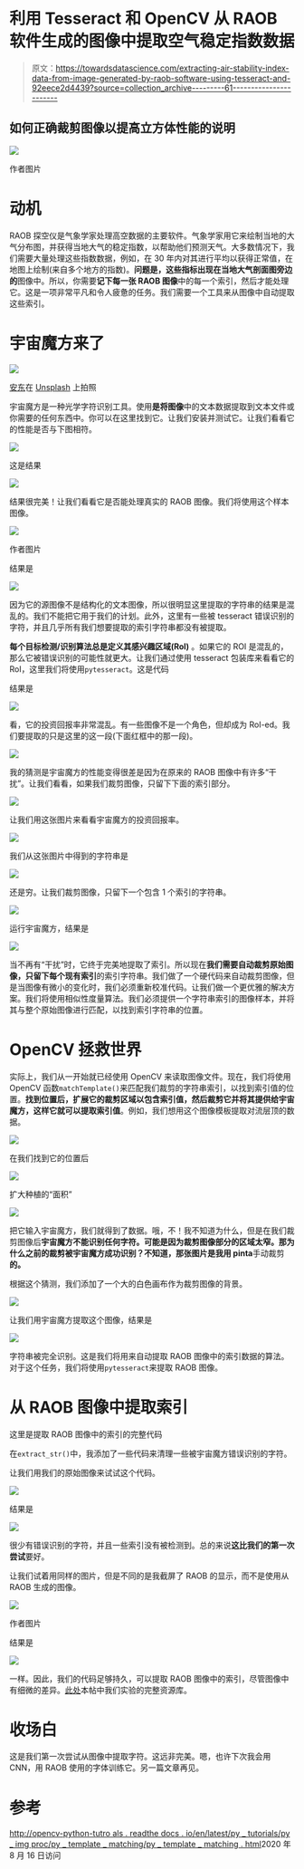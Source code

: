 # 利用 Tesseract 和 OpenCV 从 RAOB 软件生成的图像中提取空气稳定指数数据

> 原文：<https://towardsdatascience.com/extracting-air-stability-index-data-from-image-generated-by-raob-software-using-tesseract-and-92eece2d4439?source=collection_archive---------61----------------------->

## 如何正确裁剪图像以提高立方体性能的说明

![](img/114208c7b992d6421d0cd8fa629893d1.png)

作者图片

# 动机

RAOB 探空仪是气象学家处理高空数据的主要软件。气象学家用它来绘制当地的大气分布图，并获得当地大气的稳定指数，以帮助他们预测天气。大多数情况下，我们需要大量处理这些指数数据，例如，在 30 年内对其进行平均以获得正常值，在地图上绘制(来自多个地方的指数)。**问题是，这些指标出现在当地大气剖面图旁边的**图像中。所以，你需要**记下每一张 RAOB 图像**中的每一个索引，然后才能处理它。这是一项非常平凡和令人疲惫的任务。我们需要一个工具来从图像中自动提取这些索引。

# 宇宙魔方来了

![](img/91c7ef8867257928e2d8fe3f00b155bd.png)

[安东](https://unsplash.com/@uniqueton?utm_source=medium&utm_medium=referral)在 [Unsplash](https://unsplash.com?utm_source=medium&utm_medium=referral) 上拍照

宇宙魔方是一种光学字符识别工具。使用**是将图像**中的文本数据提取到文本文件或你需要的任何东西中。你可以在这里找到它。让我们安装并测试它。让我们看看它的性能是否与下图相符。

![](img/a955c6195d3eb75b7d174a766f6a3c68.png)

这是结果

![](img/558d0fef54b8361359d9572017e972b6.png)

结果很完美！让我们看看它是否能处理真实的 RAOB 图像。我们将使用这个样本图像。

![](img/fb539366d604eff4ecd4479293185041.png)

作者图片

结果是

![](img/25140c0d8d8c0cfe0cd27dfae134d9c3.png)

因为它的源图像不是结构化的文本图像，所以很明显这里提取的字符串的结果是混乱的。我们不能把它用于我们的计划。此外，这里有一些被 tesseract 错误识别的字符，并且几乎所有我们想要提取的索引字符串都没有被提取。

**每个目标检测/识别算法总是定义其感兴趣区域(RoI)** 。如果它的 ROI 是混乱的，那么它被错误识别的可能性就更大。让我们通过使用 tesseract 包装库来看看它的 RoI，这里我们将使用`pytesseract`。这是代码

结果是

![](img/b185cb79196b64c1f241aeb58872e21b.png)

看，它的投资回报率非常混乱。有一些图像不是一个角色，但却成为 RoI-ed。我们要提取的只是这里的这一段(下面红框中的那一段)。

![](img/cb6c229f3254b6db7b90f94709a81ab1.png)

我的猜测是宇宙魔方的性能变得很差是因为在原来的 RAOB 图像中有许多“干扰”。让我们看看，如果我们裁剪图像，只留下下面的索引部分。

![](img/339751e7f750363fd1f42b2f8f269772.png)

让我们用这张图片来看看宇宙魔方的投资回报率。

![](img/ef0af87158d6539147b9f2c75414cc13.png)

我们从这张图片中得到的字符串是

![](img/0dfb8f3e6f77d86af9f5c075bb4cc0c0.png)

还是穷。让我们裁剪图像，只留下一个包含 1 个索引的字符串。

![](img/5e9e162a1b9f74a93ac57d92207fc3b4.png)

运行宇宙魔方，结果是

![](img/7ec800ce40c12105f20cca8d4fa04252.png)

当不再有“干扰”时，它终于完美地提取了索引。所以现在**我们需要自动裁剪原始图像，只留下每个现有索引**的索引字符串。我们做了一个硬代码来自动裁剪图像，但是当图像有微小的变化时，我们必须重新校准代码。让我们做一个更优雅的解决方案。我们将使用相似性度量算法。我们必须提供一个字符串索引的图像样本，并将其与整个原始图像进行匹配，以找到索引字符串的位置。

# OpenCV 拯救世界

实际上，我们从一开始就已经使用 OpenCV 来读取图像文件。现在，我们将使用 OpenCV 函数`matchTemplate()`来匹配我们裁剪的字符串索引，以找到索引值的位置。**找到位置后，扩展它的裁剪区域以包含索引值，然后裁剪它并将其提供给宇宙魔方，这样它就可以提取索引值**。例如，我们想用这个图像模板提取对流层顶的数据。

![](img/c49c2ffe2b85ee5509a1480943c7f0ee.png)

在我们找到它的位置后

![](img/40d6325992975b268837c817ba1a9a39.png)

扩大种植的“面积”

![](img/91aa21b1ba2d509d96ee24a5059713e2.png)

把它输入宇宙魔方，我们就得到了数据。哦，不！我不知道为什么，但是在我们裁剪图像后**宇宙魔方不能识别任何字符。可能是因为裁剪图像部分的区域太窄。那为什么之前的裁剪被宇宙魔方成功识别？不知道，那张图片是我用 pinta**手动裁剪**的。**

根据这个猜测，我们添加了一个大的白色画布作为裁剪图像的背景。

![](img/63fda3fc4ce1e22114f758864d6c64f3.png)

让我们用宇宙魔方提取这个图像，结果是

![](img/00c9a1ff9a0a2f77e6fd05940f4db943.png)

字符串被完全识别。这是我们将用来自动提取 RAOB 图像中的索引数据的算法。对于这个任务，我们将使用`pytesseract`来提取 RAOB 图像。

# 从 RAOB 图像中提取索引

这里是提取 RAOB 图像中的索引的完整代码

在`extract_str()`中，我添加了一些代码来清理一些被宇宙魔方错误识别的字符。

让我们用我们的原始图像来试试这个代码。

![](img/114208c7b992d6421d0cd8fa629893d1.png)

结果是

![](img/d7b7b11da73ffdeda280b9871fad48a0.png)

很少有错误识别的字符，并且一些索引没有被检测到。总的来说**这比我们的第一次尝试**要好。

让我们试着用同样的图片，但是不同的是我截屏了 RAOB 的显示，而不是使用从 RAOB 生成的图像。

![](img/74d575c1e80ce42cfcf4141f56d791b2.png)

作者图片

结果是

![](img/cb48fce5df529e870276498237b19715.png)

一样。因此，我们的代码足够持久，可以提取 RAOB 图像中的索引，尽管图像中有细微的差异。[此处](https://github.com/genomexyz/raob_tesseract)本帖中我们实验的完整资源库。

# 收场白

这是我们第一次尝试从图像中提取字符。这远非完美。嗯，也许下次我会用 CNN，用 RAOB 使用的字体训练它。另一篇文章再见。

# 参考

[http://opencv-python-tutro als . readthe docs . io/en/latest/py _ tutorials/py _ img proc/py _ template _ matching/py _ template _ matching . html](http://opencv-python-tutroals.readthedocs.io/en/latest/py_tutorials/py_imgproc/py_template_matching/py_template_matching.html)2020 年 8 月 16 日访问